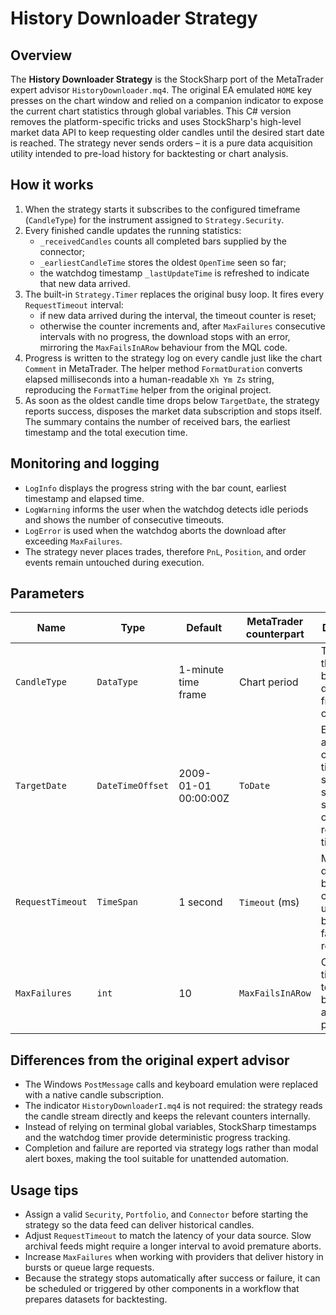 # History Downloader Strategy

## Overview
The **History Downloader Strategy** is the StockSharp port of the MetaTrader expert advisor `HistoryDownloader.mq4`. The original
EA emulated `HOME` key presses on the chart window and relied on a companion indicator to expose the current chart statistics
through global variables. This C# version removes the platform-specific tricks and uses StockSharp's high-level market data API to
keep requesting older candles until the desired start date is reached. The strategy never sends orders – it is a pure data
acquisition utility intended to pre-load history for backtesting or chart analysis.

## How it works
1. When the strategy starts it subscribes to the configured timeframe (`CandleType`) for the instrument assigned to
   `Strategy.Security`.
2. Every finished candle updates the running statistics:
   - `_receivedCandles` counts all completed bars supplied by the connector;
   - `_earliestCandleTime` stores the oldest `OpenTime` seen so far;
   - the watchdog timestamp `_lastUpdateTime` is refreshed to indicate that new data arrived.
3. The built-in `Strategy.Timer` replaces the original busy loop. It fires every `RequestTimeout` interval:
   - if new data arrived during the interval, the timeout counter is reset;
   - otherwise the counter increments and, after `MaxFailures` consecutive intervals with no progress, the download stops with an
     error, mirroring the `MaxFailsInARow` behaviour from the MQL code.
4. Progress is written to the strategy log on every candle just like the chart `Comment` in MetaTrader. The helper method
   `FormatDuration` converts elapsed milliseconds into a human-readable `Xh Ym Zs` string, reproducing the `FormatTime` helper
   from the original project.
5. As soon as the oldest candle time drops below `TargetDate`, the strategy reports success, disposes the market data subscription
   and stops itself. The summary contains the number of received bars, the earliest timestamp and the total execution time.

## Monitoring and logging
- `LogInfo` displays the progress string with the bar count, earliest timestamp and elapsed time.
- `LogWarning` informs the user when the watchdog detects idle periods and shows the number of consecutive timeouts.
- `LogError` is used when the watchdog aborts the download after exceeding `MaxFailures`.
- The strategy never places trades, therefore `PnL`, `Position`, and order events remain untouched during execution.

## Parameters
| Name | Type | Default | MetaTrader counterpart | Description |
| --- | --- | --- | --- | --- |
| `CandleType` | `DataType` | 1-minute time frame | Chart period | Timeframe that should be downloaded from the connector. |
| `TargetDate` | `DateTimeOffset` | 2009-01-01 00:00:00Z | `ToDate` | Earliest acceptable candle open time. The strategy stops successfully once history reaches this timestamp. |
| `RequestTimeout` | `TimeSpan` | 1 second | `Timeout` (ms) | Maximum delay between candle updates before one failure is recorded. |
| `MaxFailures` | `int` | 10 | `MaxFailsInARow` | Consecutive timeouts tolerated before aborting the process. |

## Differences from the original expert advisor
- The Windows `PostMessage` calls and keyboard emulation were replaced with a native candle subscription.
- The indicator `HistoryDownloaderI.mq4` is not required: the strategy reads the candle stream directly and keeps the relevant
  counters internally.
- Instead of relying on terminal global variables, StockSharp timestamps and the watchdog timer provide deterministic progress
  tracking.
- Completion and failure are reported via strategy logs rather than modal alert boxes, making the tool suitable for unattended
  automation.

## Usage tips
- Assign a valid `Security`, `Portfolio`, and `Connector` before starting the strategy so the data feed can deliver historical
  candles.
- Adjust `RequestTimeout` to match the latency of your data source. Slow archival feeds might require a longer interval to avoid
  premature aborts.
- Increase `MaxFailures` when working with providers that deliver history in bursts or queue large requests.
- Because the strategy stops automatically after success or failure, it can be scheduled or triggered by other components in a
  workflow that prepares datasets for backtesting.
